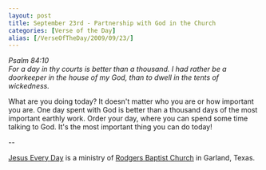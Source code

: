 ```yaml
---
layout: post
title: September 23rd - Partnership with God in the Church
categories: [Verse of the Day]
alias: [/VerseOfTheDay/2009/09/23/]
---
```


_Psalm 84:10  
For a day in thy courts is better than a thousand. I had rather be a
doorkeeper in the house of my God, than to dwell in the tents of
wickedness._

What are you doing today? It doesn't matter who you are or how
important you are. One day spent with God is better than a thousand
days of the most important earthly work. Order your day, where you
can spend some time talking to God. It's the most important thing you
can do today!

 --

<a href=http://jesuseveryday.net>Jesus Every Day</a> is a ministry of <a href=http://rodgersbaptist.net>Rodgers Baptist Church</a> in Garland, Texas.
